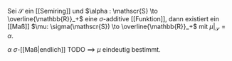 Sei $\mathscr{S}$ ein [[Semiring]] und $\alpha : \mathscr{S} \to \overline{\mathbb{R}}_+$ eine $\sigma$-additive [[Funktion]], dann existiert ein [[Maß]] $\mu: \sigma(\mathscr{S}) \to \overline{\mathbb{R}}_+$ mit $\mu|_\mathscr{S} = \alpha$.

$\alpha$ $\sigma$-[[Maß|endlich]] TODO $\implies$ $\mu$ eindeutig bestimmt.